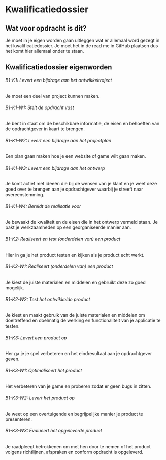 Kwalificatiedossier
=====================

Wat voor opdracht is dit?
-------------------------

Je moet in je eigen worden gaan uitleggen wat er allemaal word gezegt in het kwalificatiedossier.
Je moet het in de read me in GitHub plaatsen dus het komt hier allemaal onder te staan.

Kwalificatiedossier eigenworden
-----------------

###### B1-K1:  Levert een bijdrage aan het ontwikkeltraject 
Je moet een deel van project kunnen maken.


###### B1-K1-W1:  Stelt de opdracht vast    
Je bent in staat om de beschikbare informatie, de eisen en behoeften van de opdrachtgever in kaart te brengen.


###### B1-K1-W2:  Levert een bijdrage aan het projectplan    
Een plan gaan maken hoe je een website of game wilt gaan maken.


###### B1-K1-W3:  Levert een bijdrage aan het ontwerp      
Je komt actief met ideeën die bij de wensen van je klant en je weet deze goed over te brengen aan je opdrachtgever waarbij je streeft naar overeenstemming.


###### B1-K1-W4:  Bereidt de realisatie voor    
Je bewaakt de kwaliteit en de eisen die in het ontwerp vermeld staan.
Je pakt je werkzaamheden op een georganiseerde manier aan.


###### B1-K2:  Realiseert en test (onderdelen van) een product   
Hier in ga je het product testen en kijken als je product echt werkt.


###### B1-K2-W1:  Realiseert (onderdelen van) een product    
Je kiest de juiste materialen en middelen en gebruikt deze zo goed mogelijk.


###### B1-K2-W2:  Test het ontwikkelde product   
Je kiest en maakt gebruik van de juiste materialen en middelen om doeltreffend en doelmatig de werking en functionaliteit van je applicatie te testen.

 
###### B1-K3:  Levert een product op    
Her ga je je spel verbeteren en het eindresultaat aan je opdrachtgever geven.


###### B1-K3-W1:  Optimaliseert het product   
Het verbeteren van je game en proberen zodat er geen bugs in zitten.


###### B1-K3-W2:  Levert het product op    
Je weet op een overtuigende en begrijpelijke manier je product te presenteren.


###### B1-K3-W3:  Evalueert het opgeleverde product
Je raadpleegt betrokkenen om met hen door te nemen of het product volgens richtlijnen, afspraken en conform opdracht is opgeleverd.
